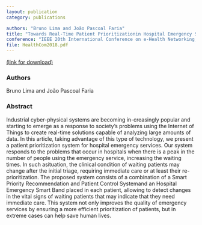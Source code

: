 ```yaml
---
layout: publication
category: publications

authors: "Bruno Lima and João Pascoal Faria"
title: "Towards Real-Time Patient Prioritizationin Hospital Emergency Services"
conference: "IEEE 20th International Conference on e-Health Networking, Applications and Services (Healthcom 2018)"
file: HealthCom2018.pdf
---
```


<a href="http://healthcom2018.ieee-healthcom.org/"><i class="icon-pdf"></i> (link for download)</a>

### Authors

Bruno Lima and João Pascoal Faria

### Abstract

Industrial  cyber-physical  systems  are  becoming  in-creasingly  popular  and  starting  to  emerge  as  a  response  to society’s  problems  using  the  Internet  of  Things  to  create  real-time  solutions  capable  of  analyzing  large  amounts  of  data.  In this article,  taking  advantage  of  this  type  of  technology,  we present  a  patient  prioritization  system  for  hospital  emergency services.  Our  system  responds  to  the  problems  that  occur  in hospitals  when  there  is  a  peak  in  the  number  of  people  using the  emergency  service,  increasing  the  waiting  times.  In  such  asituation,  the  clinical  condition  of  waiting  patients  may  change after the initial triage, requiring immediate care or at least their re-prioritization. The proposed system consists of a combination of a Smart Priority Recommendation and Patient Control Systemand an Hospital Emergency Smart Band placed in each patient, allowing  to  detect  changes  in  the  vital  signs  of  waiting  patients that  may  indicate  that  they  need  immediate  care. This  system not only improves the quality of emergency services by ensuring a  more  efficient  prioritization  of  patients,  but  in  extreme  cases can help save human lives.
